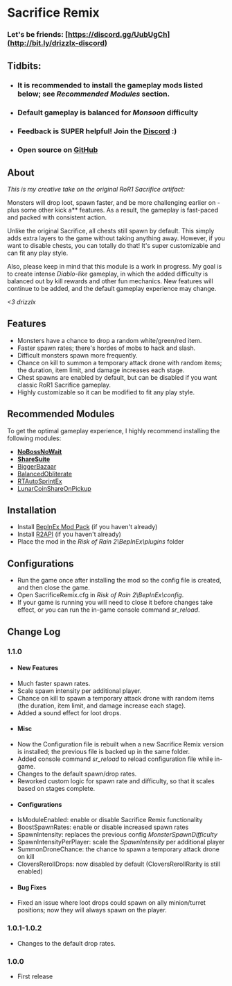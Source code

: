 ﻿
# Sacrifice Remix

### Let's be friends: [https://discord.gg/UubUgCh](http://bit.ly/drizzlx-discord)

## Tidbits:
- ### It is recommended to install the gameplay mods listed below; see *Recommended Modules* section.
- ### Default gameplay is balanced for *Monsoon* difficulty
- ### Feedback is SUPER helpful! Join the [Discord](http://bit.ly/drizzlx-discord) :)
- ### Open source on [GitHub](http://bit.ly/sacrifice-remix-github)

## About

*This is my creative take on the original RoR1 Sacrifice artifact:*

Monsters will drop loot, spawn faster, and be more challenging earlier on - plus some other kick a** features. As a result, the gameplay is fast-paced and packed with consistent action.

Unlike the original Sacrifice, all chests still spawn by default. This simply adds extra layers to the game without taking anything away. However, if you want to disable chests, you can totally do that! It's super customizable and can fit any play style.

Also, please keep in mind that this module is a work in progress. My goal is to create intense *Diablo-like* gameplay, in which the added difficulty is balanced out by kill rewards and other fun mechanics. New features will continue to be added, and the default gameplay experience may change.


*<3 drizzlx*

## Features

- Monsters have a chance to drop a random white/green/red item.
- Faster spawn rates; there's hordes of mobs to hack and slash.
- Difficult monsters spawn more frequently.
- Chance on kill to summon a temporary attack drone with random items; the duration, item limit, and damage increases each stage.
- Chest spawns are enabled by default, but can be disabled if you want classic RoR1 Sacrifice gameplay.
- Highly customizable so it can be modified to fit any play style.

## Recommended Modules
To get the optimal gameplay experience, I highly recommend installing the following modules:

- **[NoBossNoWait](https://thunderstore.io/package/mistername/NoBossNoWait/)**
- **[ShareSuite](https://thunderstore.io/package/FunkFrog-and-Sipondo/ShareSuite/)**
- [BiggerBazaar](https://thunderstore.io/package/MagnusMagnuson/BiggerBazaar/)
- [BalancedObliterate](https://thunderstore.io/package/mistername/BalancedObliterate/)
- [RTAutoSprintEx](https://thunderstore.io/package/JohnEdwa/RTAutoSprintEx/)
- [LunarCoinShareOnPickup](https://thunderstore.io/package/dan8991iel/LunarCoinShareOnPickup/)

## Installation
- Install [BepInEx Mod Pack](https://thunderstore.io/package/bbepis/BepInExPack/) (if you haven't already)
- Install [R2API](https://thunderstore.io/package/tristanmcpherson/R2API/) (if you haven't already)
- Place the mod in the *Risk of Rain 2\BepInEx\plugins* folder

## Configurations
- Run the game once after installing the mod so the config file is created, and then close the game.
- Open SacrificeRemix.cfg in *Risk of Rain 2\BepInEx\config*.
- If your game is running you will need to close it before changes take effect, or you can run the in-game console command *sr_reload*.

## Change Log

### 1.1.0

- #### New Features
- Much faster spawn rates.
- Scale spawn intensity per additional player.
- Chance on kill to spawn a temporary attack drone with random items (the duration, item limit, and damage increase each stage).
- Added a sound effect for loot drops.
- #### Misc  
- Now the Configuration file is rebuilt when a new Sacrifice Remix version is installed; the previous file is backed up in the same folder.  
- Added console command *sr_reload* to reload configuration file while in-game.
- Changes to the default spawn/drop rates.
- Reworked custom logic for spawn rate and difficulty, so that it scales based on stages complete.
- #### Configurations
- IsModuleEnabled: enable or disable Sacrifice Remix functionality
- BoostSpawnRates: enable or disable increased spawn rates
- SpawnIntensity: replaces the previous config *MonsterSpawnDifficulty*
- SpawnIntensityPerPlayer: scale the *SpawnIntensity* per additional player
- SummonDroneChance: the chance to spawn a temporary attack drone on kill
- CloversRerollDrops: now disabled by default (CloversRerollRarity is still enabled)
- #### Bug Fixes
- Fixed an issue where loot drops could spawn on ally minion/turret positions; now they will always spawn on the player.

### 1.0.1-1.0.2

- Changes to the default drop rates.

### 1.0.0

- First release